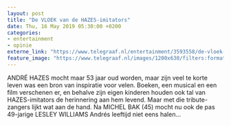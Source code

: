 ```yaml
---
layout: post
title: "De VLOEK van de HAZES-imitators"
date: Thu, 16 May 2019 05:30:00 +0200
categories: 
- entertainment 
- opinie 
externe_link: "https://www.telegraaf.nl/entertainment/3593558/de-vloek-van-de-hazes-imitators"
feature_image: "https://www.telegraaf.nl/images/1200x630/filters:format(jpeg):quality(80)/cdn-kiosk-api.telegraaf.nl/17de947c-779b-11e9-89ee-02d1dbdc35d1.jpg"
---
```


<p class="intro">ANDRÉ HAZES mocht maar 53 jaar oud worden, maar zijn veel te korte leven was een bron van inspiratie voor velen. Boeken, een musical en een film verschenen er, en behalve zijn eigen kinderen houden ook tal van HAZES-imitators de herinnering aan hem levend. Maar met die tribute-zangers lijkt wat aan de hand. Na MICHEL BAK (45) mocht nu ook de pas 49-jarige LESLEY WILLIAMS Andrés leeftijd niet eens halen...</p>

